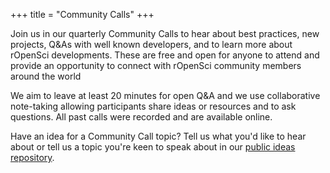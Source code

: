 +++
title = "Community Calls"
+++

Join us in our quarterly Community Calls to hear about best practices, new projects, Q&As with well known developers, and to learn more about rOpenSci developments. These are free and open for anyone to attend and provide an opportunity to connect with rOpenSci community members around the world

We aim to leave at least 20 minutes for open Q&A and we use collaborative note-taking allowing participants share ideas or resources and to ask questions. All past calls were recorded and are available online.

Have an idea for a Community Call topic? Tell us what you'd like to hear about or tell us a topic you're keen to speak about in our [public ideas repository](https://github.com/ropensci-org/community-calls).

